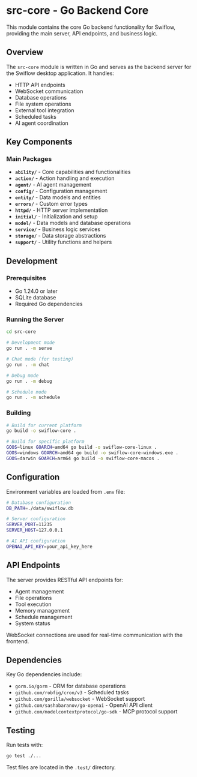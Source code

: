 # src-core - Go Backend Core

This module contains the core Go backend functionality for Swiflow, providing the main server, API endpoints, and business logic.

## Overview

The `src-core` module is written in Go and serves as the backend server for the Swiflow desktop application. It handles:

- HTTP API endpoints
- WebSocket communication
- Database operations
- File system operations
- External tool integration
- Scheduled tasks
- AI agent coordination

## Key Components

### Main Packages

- **`ability/`** - Core capabilities and functionalities
- **`action/`** - Action handling and execution
- **`agent/`** - AI agent management
- **`config/`** - Configuration management
- **`entity/`** - Data models and entities
- **`errors/`** - Custom error types
- **`httpd/`** - HTTP server implementation
- **`initial/`** - Initialization and setup
- **`model/`** - Data models and database operations
- **`service/`** - Business logic services
- **`storage/`** - Data storage abstractions
- **`support/`** - Utility functions and helpers

## Development

### Prerequisites

- Go 1.24.0 or later
- SQLite database
- Required Go dependencies

### Running the Server

```bash
cd src-core

# Development mode
go run . -m serve

# Chat mode (for testing)
go run . -m chat

# Debug mode
go run . -m debug

# Schedule mode
go run . -m schedule
```

### Building

```bash
# Build for current platform
go build -o swiflow-core .

# Build for specific platform
GOOS=linux GOARCH=amd64 go build -o swiflow-core-linux .
GOOS=windows GOARCH=amd64 go build -o swiflow-core-windows.exe .
GOOS=darwin GOARCH=arm64 go build -o swiflow-core-macos .
```

## Configuration

Environment variables are loaded from `.env` file:

```bash
# Database configuration
DB_PATH=./data/swiflow.db

# Server configuration
SERVER_PORT=11235
SERVER_HOST=127.0.0.1

# AI API configuration
OPENAI_API_KEY=your_api_key_here
```

## API Endpoints

The server provides RESTful API endpoints for:

- Agent management
- File operations
- Tool execution
- Memory management
- Schedule management
- System status

WebSocket connections are used for real-time communication with the frontend.

## Dependencies

Key Go dependencies include:

- `gorm.io/gorm` - ORM for database operations
- `github.com/robfig/cron/v3` - Scheduled tasks
- `github.com/gorilla/websocket` - WebSocket support
- `github.com/sashabaranov/go-openai` - OpenAI API client
- `github.com/modelcontextprotocol/go-sdk` - MCP protocol support

## Testing

Run tests with:

```bash
go test ./...
```

Test files are located in the `.test/` directory.